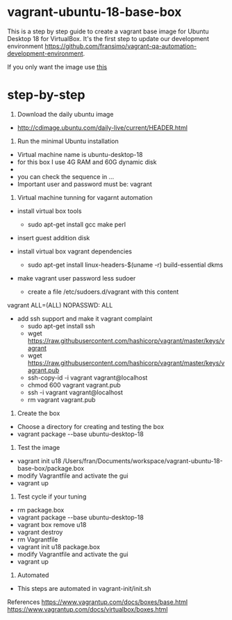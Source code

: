 # vagrant-ubuntu-18-base-box

This is a step by step guide to create a vagrant base image for Ubuntu Desktop 18 for VirtualBox.
It's the first step to update our development environment https://github.com/fransimo/vagrant-qa-automation-development-environment.

If you only want the image use [this](ready-to-use/README.md) 

# step-by-step
1. Download the daily ubuntu image
- http://cdimage.ubuntu.com/daily-live/current/HEADER.html

1. Run the minimal Ubuntu installation
- Virtual machine name is ubuntu-desktop-18 
- for this box I use 4G RAM and 60G dynamic disk
- 
- you can check the sequence in ...
- Important
	user and password must be: vagrant

1. Virtual machine tunning for vagarnt automation
- install virtual box tools
  - sudo apt-get install gcc make perl

- insert guest addition disk

- install virtual box vagrant dependencies
  - sudo apt-get install linux-headers-$(uname -r) build-essential dkms

- make vagrant user password less sudoer
  - create a file /etc/sudoers.d/vagrant with this content

vagrant ALL=(ALL) NOPASSWD: ALL

- add ssh support and make it vagrant complaint
  - sudo apt-get install ssh
  - wget https://raw.githubusercontent.com/hashicorp/vagrant/master/keys/vagrant
  - wget https://raw.githubusercontent.com/hashicorp/vagrant/master/keys/vagrant.pub
  - ssh-copy-id -i vagrant vagrant@localhost
  - chmod 600 vagrant vagrant.pub 
  - ssh -i vagrant vagrant@localhost
  - rm vagrant vagrant.pub 

1. Create the box
- Choose a directory for creating and testing the box
- vagrant package --base ubuntu-desktop-18 

1. Test the image
- vagrant init u18 /Users/fran/Documents/workspace/vagrant-ubuntu-18-base-box/package.box
- modify Vagrantfile and activate the gui
- vagrant up

1. Test cycle if your tuning
- rm package.box
- vagrant package --base ubuntu-desktop-18 
- vagrant box remove u18
- vagrant destroy
- rm Vagrantfile
- vagrant init u18 package.box
- modify Vagrantfile and activate the gui
- vagrant up

1. Automated
- This steps are automated in vagrant-init/init.sh

References
https://www.vagrantup.com/docs/boxes/base.html
https://www.vagrantup.com/docs/virtualbox/boxes.html